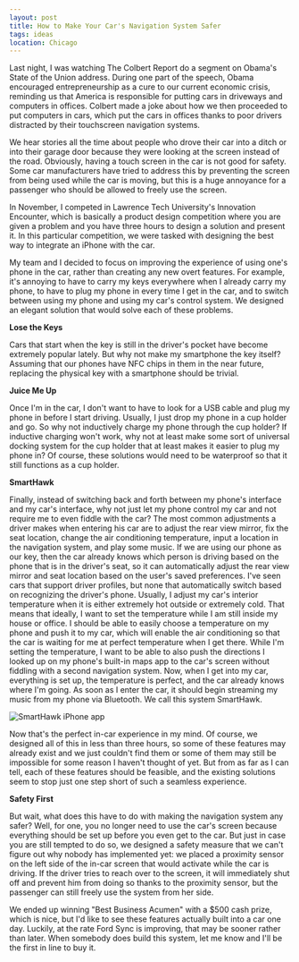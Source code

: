 ```yaml
---
layout: post
title: How to Make Your Car's Navigation System Safer
tags: ideas
location: Chicago
---
```


Last night, I was watching The Colbert Report do a segment on Obama's State of the Union address. During one part of the speech, Obama encouraged entrepreneurship as a cure to our current economic crisis, reminding us that America is responsible for putting cars in driveways and computers in offices. Colbert made a joke about how we then proceeded to put computers in cars, which put the cars in offices thanks to poor drivers distracted by their touchscreen navigation systems.

We hear stories all the time about people who drove their car into a ditch or into their garage door because they were looking at the screen instead of the road. Obviously, having a touch screen in the car is not good for safety. Some car manufacturers have tried to address this by preventing the screen from being used while the car is moving, but this is a huge annoyance for a passenger who should be allowed to freely use the screen.

In November, I competed in Lawrence Tech University's Innovation Encounter, which is basically a product design competition where you are given a problem and you have three hours to design a solution and present it. In this particular competition, we were tasked with designing the best way to integrate an iPhone with the car.

My team and I decided to focus on improving the experience of using one's phone in the car, rather than creating any new overt features. For example, it's annoying to have to carry my keys everywhere when I already carry my phone, to have to plug my phone in every time I get in the car, and to switch between using my phone and using my car's control system. We designed an elegant solution that would solve each of these problems.

**Lose the Keys**

Cars that start when the key is still in the driver's pocket have become extremely popular lately. But why not make my smartphone the key itself? Assuming that our phones have NFC chips in them in the near future, replacing the physical key with a smartphone should be trivial.

**Juice Me Up**

Once I'm in the car, I don't want to have to look for a USB cable and plug my phone in before I start driving. Usually, I just drop my phone in a cup holder and go. So why not inductively charge my phone through the cup holder? If inductive charging won't work, why not at least make some sort of universal docking system for the cup holder that at least makes it easier to plug my phone in? Of course, these solutions would need to be waterproof so that it still functions as a cup holder.

**SmartHawk**

Finally, instead of switching back and forth between my phone's interface and my car's interface, why not just let my phone control my car and not require me to even fiddle with the car? The most common adjustments a driver makes when entering his car are to adjust the rear view mirror, fix the seat location, change the air conditioning temperature, input a location in the navigation system, and play some music. If we are using our phone as our key, then the car already knows which person is driving based on the phone that is in the driver's seat, so it can automatically adjust the rear view mirror and seat location based on the user's saved preferences. I've seen cars that support driver profiles, but none that automatically switch based on recognizing the driver's phone. Usually, I adjust my car's interior temperature when it is either extremely hot outside or extremely cold. That means that ideally, I want to set the temperature while I am still inside my house or office. I should be able to easily choose a temperature on my phone and push it to my car, which will enable the air conditioning so that the car is waiting for me at perfect temperature when I get there. While I'm setting the temperature, I want to be able to also push the directions I looked up on my phone's built-in maps app to the car's screen without fiddling with a second navigation system. Now, when I get into my car, everything is set up, the temperature is perfect, and the car already knows where I'm going. As soon as I enter the car, it should begin streaming my music from my phone via Bluetooth. We call this system SmartHawk.

![SmartHawk iPhone app](http://metamorphium.com/downloads/smartHawk.png)

Now that's the perfect in-car experience in my mind. Of course, we designed all of this in less than three hours, so some of these features may already exist and we just couldn't find them or some of them may still be impossible for some reason I haven't thought of yet. But from as far as I can tell, each of these features should be feasible, and the existing solutions seem to stop just one step short of such a seamless experience.

**Safety First**

But wait, what does this have to do with making the navigation system any safer? Well, for one, you no longer need to use the car's screen because everything should be set up before you even get to the car. But just in case you are still tempted to do so, we designed a safety measure that we can't figure out why nobody has implemented yet: we placed a proximity sensor on the left side of the in-car screen that would activate while the car is driving. If the driver tries to reach over to the screen, it will immediately shut off and prevent him from doing so thanks to the proximity sensor, but the passenger can still freely use the system from her side.

We ended up winning "Best Business Acumen" with a $500 cash prize, which is nice, but I'd like to see these features actually built into a car one day. Luckily, at the rate Ford Sync is improving, that may be sooner rather than later. When somebody does build this system, let me know and I'll be the first in line to buy it.